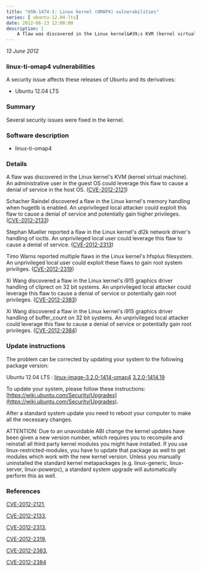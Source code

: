 ```yaml
---
title: "USN-1474-1: Linux kernel (OMAP4) vulnerabilities"
series: [ ubuntu-12.04-lts]
date: 2012-06-13 12:00:00
description: |
    A flaw was discovered in the Linux kernel&#39;s KVM (kernel virtual machine). An administrative user in the guest OS could leverage this flaw to cause a denial of service in the host OS. ([CVE-2012-2121](http://people.ubuntu.com/~ubuntu-security/cve/CVE-2012-2121))
--- 
```

 
 

*13 June 2012*

### linux-ti-omap4 vulnerabilities

A security issue affects these releases of Ubuntu and its derivatives:

* Ubuntu 12.04 LTS

### Summary

Several security issues were fixed in the kernel. 

### Software description

* linux-ti-omap4 

### Details

A flaw was discovered in the Linux kernel&#39;s KVM (kernel virtual machine). An administrative user in the guest OS could leverage this flaw to cause a denial of service in the host OS. ([CVE-2012-2121](http://people.ubuntu.com/~ubuntu-security/cve/CVE-2012-2121))

Schacher Raindel discovered a flaw in the Linux kernel&#39;s memory handling when hugetlb is enabled. An unprivileged local attacker could exploit this flaw to cause a denial of service and potentially gain higher privileges. ([CVE-2012-2133](http://people.ubuntu.com/~ubuntu-security/cve/CVE-2012-2133))

Stephan Mueller reported a flaw in the Linux kernel&#39;s dl2k network driver&#39;s handling of ioctls. An unprivileged local user could leverage this flaw to cause a denial of service. ([CVE-2012-2313](http://people.ubuntu.com/~ubuntu-security/cve/CVE-2012-2313))

Timo Warns reported multiple flaws in the Linux kernel&#39;s hfsplus filesystem. An unprivileged local user could exploit these flaws to gain root system priviliges. ([CVE-2012-2319](http://people.ubuntu.com/~ubuntu-security/cve/CVE-2012-2319))

Xi Wang discovered a flaw in the Linux kernel&#39;s i915 graphics driver handling of cliprect on 32 bit systems. An unprivileged local attacker could leverage this flaw to cause a denial of service or potentially gain root privileges. ([CVE-2012-2383](http://people.ubuntu.com/~ubuntu-security/cve/CVE-2012-2383))

Xi Wang discovered a flaw in the Linux kernel&#39;s i915 graphics driver handling of buffer_count on 32 bit systems. An unprivileged local attacker could leverage this flaw to cause a denial of service or potentially gain root privileges. ([CVE-2012-2384](http://people.ubuntu.com/~ubuntu-security/cve/CVE-2012-2384)) 

### Update instructions

The problem can be corrected by updating your system to the following package version:

Ubuntu 12.04 LTS
 : [linux-image-3.2.0-1414-omap4](https://launchpad.net/ubuntu/+source/linux-ti-omap4) <span> [3.2.0-1414.19](https://launchpad.net/ubuntu/+source/linux-ti-omap4/3.2.0-1414.19) </span> 

To update your system, please follow these instructions: [https://wiki.ubuntu.com/Security/Upgrades](https://wiki.ubuntu.com/Security/Upgrades).

After a standard system update you need to reboot your computer to make all the necessary changes.

ATTENTION: Due to an unavoidable ABI change the kernel updates have been given a new version number, which requires you to recompile and reinstall all third party kernel modules you might have installed. If you use linux-restricted-modules, you have to update that package as well to get modules which work with the new kernel version. Unless you manually uninstalled the standard kernel metapackages (e.g. linux-generic, linux-server, linux-powerpc), a standard system upgrade will automatically perform this as well. 

### References

 
 [CVE-2012-2121](http://people.ubuntu.com/~ubuntu-security/cve/CVE-2012-2121), 

 [CVE-2012-2133](http://people.ubuntu.com/~ubuntu-security/cve/CVE-2012-2133), 

 [CVE-2012-2313](http://people.ubuntu.com/~ubuntu-security/cve/CVE-2012-2313), 

 [CVE-2012-2319](http://people.ubuntu.com/~ubuntu-security/cve/CVE-2012-2319), 

 [CVE-2012-2383](http://people.ubuntu.com/~ubuntu-security/cve/CVE-2012-2383), 

 [CVE-2012-2384](http://people.ubuntu.com/~ubuntu-security/cve/CVE-2012-2384)
 

